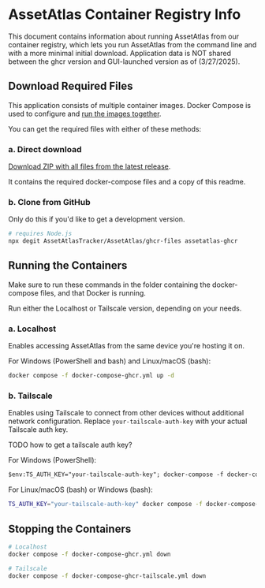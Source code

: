 # AssetAtlas Container Registry Info

This document contains information about running AssetAtlas from our container registry, which lets you run AssetAtlas from the command line and with a more minimal initial download. Application data is NOT shared between the ghcr version and GUI-launched version as of (3/27/2025).

## Download Required Files

This application consists of multiple container images.
Docker Compose is used to configure and [run the images together](https://docs.docker.com/get-started/docker-concepts/running-containers/multi-container-applications/).

You can get the required files with either of these methods:

### a. Direct download

[Download ZIP with all files from the latest release](https://github.com/AssetAtlasTracker/AssetAtlas/releases/latest/download/assetatlas-ghcr-files.zip).

It contains the required docker-compose files and a copy of this readme.

### b. Clone from GitHub

Only do this if you'd like to get a development version.

```bash
# requires Node.js
npx degit AssetAtlasTracker/AssetAtlas/ghcr-files assetatlas-ghcr
```

## Running the Containers

Make sure to run these commands in the folder containing the docker-compose files, and that Docker is running.

Run either the Localhost or Tailscale version, depending on your needs.

### a. Localhost

Enables accessing AssetAtlas from the same device you're hosting it on.

For Windows (PowerShell and bash) and Linux/macOS (bash):

```bash
docker compose -f docker-compose-ghcr.yml up -d
```

### b. Tailscale

Enables using Tailscale to connect from other devices without additional network configuration.
Replace `your-tailscale-auth-key` with your actual Tailscale auth key.

TODO how to get a tailscale auth key?

For Windows (PowerShell):

```ps
$env:TS_AUTH_KEY="your-tailscale-auth-key"; docker-compose -f docker-compose-ghcr-tailscale.yml up -d
```

For Linux/macOS (bash) or Windows (bash):

```bash
TS_AUTH_KEY="your-tailscale-auth-key" docker compose -f docker-compose-ghcr-tailscale.yml up -d
```

## Stopping the Containers

```bash
# Localhost
docker compose -f docker-compose-ghcr.yml down

# Tailscale
docker compose -f docker-compose-ghcr-tailscale.yml down
```